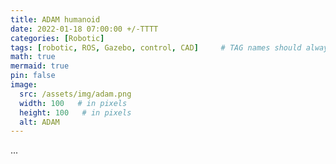 ```yaml
---
title: ADAM humanoid
date: 2022-01-18 07:00:00 +/-TTTT
categories: [Robotic]
tags: [robotic, ROS, Gazebo, control, CAD]     # TAG names should always be lowercase
math: true
mermaid: true
pin: false
image:
  src: /assets/img/adam.png
  width: 100   # in pixels
  height: 100   # in pixels
  alt: ADAM
---
```


...